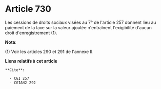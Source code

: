 # Article 730

Les cessions de droits sociaux visées au 7° de l'article 257 donnent lieu au paiement de la taxe sur la valeur ajoutée
n'entraînent l'exigibilité d'aucun droit d'enregistrement (1).

**Nota:**

(1) Voir les articles 290 et 291 de l'annexe II.

**Liens relatifs à cet article**

	**Cite**:

	  - CGI 257
	  - CGIAN2 292
